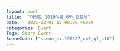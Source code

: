 ```yaml
---
layout: post
title:  "이벤트_2019여름_0화_오프닝"
date:   2021-03-01 13:00:00 +0000
categories: Event
Tags: Story Event
SceneCode: ["scene_evt190627_cp0_q1_s10"]
---
```

